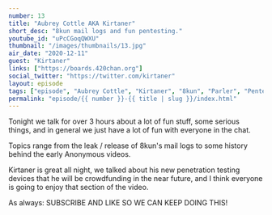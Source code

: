 ```yaml
---
number: 13
title: "Aubrey Cottle AKA Kirtaner"
short_desc: "8kun mail logs and fun pentesting."
youtube_id: "uPcCGoqQWXU"
thumbnail: "/images/thumbnails/13.jpg"
air_date: "2020-12-11"
guest: "Kirtaner"
links: ["https://boards.420chan.org"]
social_twitter: "https://twitter.com/kirtaner"
layout: episode
tags: ["episode", "Aubrey Cottle", "Kirtaner", "8kun", "Parler", "Pentesting"]
permalink: "episode/{{ number }}-{{ title | slug }}/index.html"
---
```


Tonight we talk for over 3 hours about a lot of fun stuff, some serious things, and in general we just have a lot of fun with everyone in the chat.

Topics range from the leak / release of 8kun's mail logs to some history behind the early Anonymous videos.

Kirtaner is great all night, we talked about his new penetration testing devices that he will be crowdfunding in the near future, and I think everyone is going to enjoy that section of the video.

As always: SUBSCRIBE AND LIKE SO WE CAN KEEP DOING THIS!
